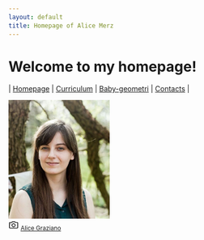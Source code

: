 ```yaml
---
layout: default
title: Homepage of Alice Merz
---
```

# Welcome to my homepage!
| [Homepage](./index.html) | [Curriculum](./curriculum.html)    | [Baby-geometri](./babygeometri.html) | [Contacts](./contacts.html) |

<img src="fotocv.jpeg" alt="me" width="200"/> <br>
<img src="camera1600.png" width="20"/> <a href="http://alice-graziano.com" target="_blank"> <small> Alice Graziano </small></a> 






